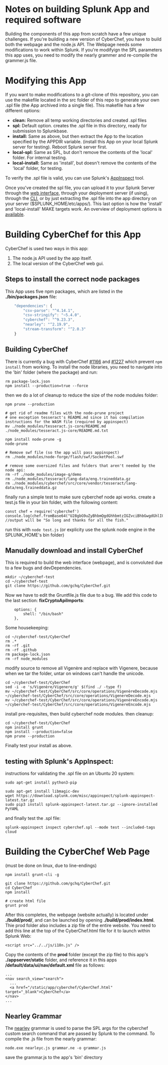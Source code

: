 # Notes on building Splunk App and required software

Building the components of this app from scratch have a few unique challenges.
If you're building a new version of CyberChef, you have to  build both the webpage and the node.js API. The Webpage needs some modifications to work within Splunk.
If you're modifyign the SPL parameters this app uses, you need to modify the nearly grammer and re-compile the grammer.js file.

# Modifying this App
If you want to make modifications to a git-clone of this repository, you can use the makefile located in the src folder of this repo to generate your own .spl file (the App archived into a single file).  This makefile has a few different options:

- **clean:** Remove all temp working directories and created .spl files 
- **spl:** Default option. creates the .spl file in this directory, ready for submission to Splunkbase.
- **install:** Same as above, but then extract the App to the location specified by the APPDIR variable. (install this App on your local Splunk server for testing). Reboot Splunk server first.      
- **local-spl:** Same as SPL, but don't remove the contents of the 'local' folder. For internal testing.
- **local-install:** Same as 'install', but doesn't remove the contents of the 'local' folder, for testing.

To verify the .spl file is valid, you can use Splunk's [AppInspect](http://dev.splunk.com/view/appinspect/SP-CAAAFAM) tool.  

Once you've created the spl file, you can upload it to your Splunk Server through the [web interface](https://docs.splunk.com/Documentation/AddOns/released/Overview/Singleserverinstall), through your deployment server (if using), through the [CLI](https://docs.splunk.com/Documentation/Splunk/latest/Admin/Managingappobjects#Update_an_app_or_add-on_in_the_CLI), or by just extracting the .spl file into the app directory on your server ($SPLUNK_HOME/etc/apps/).  This last option is how the 'install' and 'local-install' MAKE targets work.  An overview of deployment options is [available](https://docs.splunk.com/Documentation/Splunk/8.1.0/Admin/Deployappsandadd-ons).

# Building CyberChef for this App
CyberChef is used two ways in this app: 
1. The node.js API used by the app itself.
2. The local version of the CyberChef web gui.

## Steps to install the correct node packages
This App uses five npm packages, which are listed in the **./bin/packages.json** file:
```javascript
	"dependencies": {
		"csv-parse": "^4.14.1",
		"csv-stringify": "~5.4.0",
		"cyberchef": "^9.23.3",
		"nearley": "^2.19.9",
		"stream-transform": "^2.0.3"
	}
```

## Building CyberChef
There is currently a bug with CyberChef [#1166](https://github.com/gchq/CyberChef/issues/1166) and [#1227](https://github.com/gchq/CyberChef/issues/1127) which prevent `npm install` from working.  To install the node libraries, you need to navigate into the 'bin' folder (where the package) and run:
```
rm package-lock.json
npm install --production=true --force
```

then we do a lot of cleanup to reduce the size of the node modules folder:
```
npm prune --production

# get rid of readme files with the node-prune project 
# one exception tesseract's README.md since it has compilation instructions for the WASM file (required by appinspect)
mv ./node_modules/tesseract.js-core/README.md ./node_modules/tesseract.js-core/README.md.txt

npm install node-prune -g
node-prune

# Remove swf file (so the app will pass appinspect)
rm ./node_modules/node-forge/flash/swf/SocketPool.swf 

# remove some oversized files and folders that aren't needed by the node api:
rm -rf ./node_modules/image-q/demo
rm ./node_modules/tesseract/lang-data/eng.traineddata.gz
rm ./node_modules/cyberchef/src/core/vendor/tesseract/lang-data/eng.traineddata.gz
```

finally run a simple test to make sure cyberchef node api works. create a test.js file in your bin folder, with the following content:
```
const chef = require('cyberchef')
console.log(chef.fromBase64("U28gbG9uZyBhbmQgdGhhbmtzIGZvciBhbGwgdGhlIGZpc2gu"));
//output will be "So long and thanks for all the fish."
```

run this with `node test.js` (or explicity use the splunk node engine in the SPLUNK_HOME's bin folder)


## Manudally download and install CyberChef 
This is required to build the web interface (webpage), and is convoluted due to a few bugs and devDependencies.

```
mkdir ~/cyberchef-test
cd ~/cyberchef-test
git clone https://github.com/gchq/CyberChef.git
```

Now we have to edit the Gruntfile.js file due to a bug. We add this code to the last section: **fixCryptoApiImports**: 
```
	options: {
        shell: "/bin/bash"
    }, 
```

Some housekeeping:
```
cd ~/cyberchef-test/CyberChef
rm .*
rm -rf .git
rm -rf .github
rm package-lock.json
rm -rf node_modules
```

modify source to remove all Vigenère and replace with Vigenere, because when we tar the folder, untar on windows can't handle the unicode.
```
cd ~/cyberchef-test/CyberChef
sed -i -e 's/Vigenère/Vigenere/g' $(find ./ -type f)
mv ~/cyberchef-test/CyberChef/src/core/operations/VigenèreDecode.mjs ~/cyberchef-test/CyberChef/src/core/operations/VigenereDecode.mjs 
mv ~/cyberchef-test/CyberChef/src/core/operations/VigenèreEncode.mjs ~/cyberchef-test/CyberChef/src/core/operations/VigenereEncode.mjs 
```



install pre-requisites, then build cyberchef node modules. then cleanup:
```
cd ~/cyberchef-test/CyberChef
npm install grunt
npm install --production=false
npm prune --production 
```


Finally test your install as above. 




## testing with Splunk's AppInspect:
instructions for validating the .spl file on an Ubuntu 20 system:

```
sudo apt-get install python3-pip 

sudo apt-get install libmagic-dev
wget https://download.splunk.com/misc/appinspect/splunk-appinspect-latest.tar.gz 
sudo pip3 install splunk-appinspect-latest.tar.gz --ignore-installed PyYAML
```

and finally test the .spl file:
```
splunk-appinspect inspect cyberchef.spl --mode test --included-tags cloud
```


# Building the CyberChef Web Page
(must be done on linux, due to line-endings)
```
npm install grunt-cli -g

git clone https://github.com/gchq/CyberChef.git
cd CyberChef
npm install

# create html file 
grunt prod	
```

After this completes, the webpage (website actually) is located under **./build/prod/**, and can be launched by opening **./build/prod/index.html**.  Thie prod folder also includes a zip file of the entire website.  You need to add this line at the top of the CyberChef.html file for it to launch within Splunk Web:
```
<script src="../../js/i18n.js" />
```

Copy the contents of the **prod** folder (except the zip file) to this app's **./appserver/static** folder, and reference it in this apps **/default/data/ui/nav/default.xml** file as follows:
```
...
<nav search_view="search">
  ...
  <a href="/static/app/cyberchef/CyberChef.html"  target="_blank">CyberChef</a>
</nav>
...
```


## Nearley Grammar
The [nearley](https://nearley.js.org/) grammar is used to parse the SPL args for the cyberchef custom search command that are passed by Splunk to the command.  To compile the .js file from the nearly grammar:

```
node.exe nearleyc.js grammar.ne -o grammar.js
```
save the grammar.js to the app's 'bin' directory
